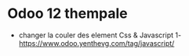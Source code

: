 # Odoo 12 thempale

- changer la couler des element
Css & Javascript
1- https://www.odoo.yenthevg.com/tag/javascript/
